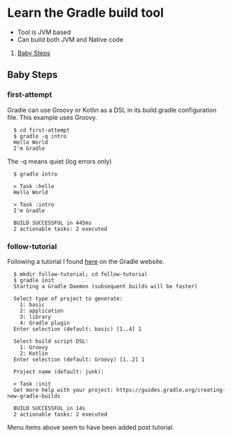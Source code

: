 # Learn the Gradle build tool

* Tool is JVM based
* Can build both JVM and Native code

1. [Baby Steps](#baby-steps)

## Baby Steps

### first-attempt

Gradle can use Groovy or Kotlin as a DSL in its
build.gradle configuration file.  This example uses Groovy.

```
  $ cd first-attempt
  $ gradle -q intro
  Hello World
  I'm Gradle
```

The -q means quiet (log errors only)

```
  $ gradle intro

  > Task :hello
  Hello World

  > Task :intro
  I'm Gradle

  BUILD SUCCESSFUL in 445ms
  2 actionable tasks: 2 executed
```

### follow-tutorial

Following a tutorial I found
[here](https://guides.gradle.org/creating-new-gradle-builds/)
on the Gradle website.

  ```
    $ mkdir follow-tutorial; cd follow-tutorial
    $ gradle init
    Starting a Gradle Daemon (subsequent builds will be faster)

    Select type of project to generate:
      1: basic
      2: application
      3: library
      4: Gradle plugin
    Enter selection (default: basic) [1..4] 1

    Select build script DSL:
      1: Groovy
      2: Kotlin
    Enter selection (default: Groovy) [1..2] 1

    Project name (default: junk):

    > Task :init
    Get more help with your project: https://guides.gradle.org/creating-new-gradle-builds

    BUILD SUCCESSFUL in 14s
    2 actionable tasks: 2 executed
```

Menu items above seem to have been added post tutorial.
